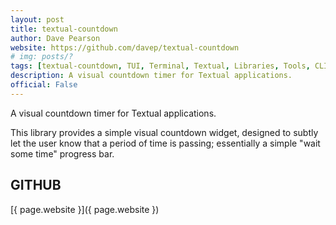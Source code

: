 ```yaml
---
layout: post
title: textual-countdown
author: Dave Pearson
website: https://github.com/davep/textual-countdown
# img: posts/?
tags: [textual-countdown, TUI, Terminal, Textual, Libraries, Tools, CLI, Python, Rich, Textualize, Plugins]
description: A visual countdown timer for Textual applications.
official: False
---
```

A visual countdown timer for Textual applications.

This library provides a simple visual countdown widget, designed to subtly let the user know that a period of time is passing; essentially a simple "wait some time" progress bar.

## GITHUB
[{ page.website }]({ page.website })
